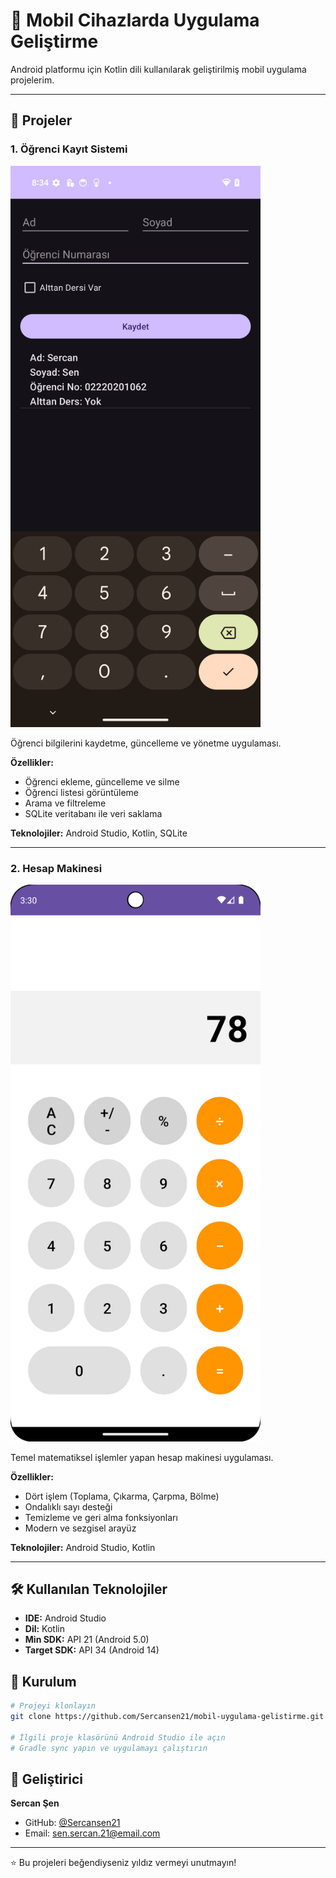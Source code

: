 # 📱 Mobil Cihazlarda Uygulama Geliştirme

Android platformu için Kotlin dili kullanılarak geliştirilmiş mobil uygulama projelerim.

---

## 🎯 Projeler

### 1. Öğrenci Kayıt Sistemi

<img src="ogrenci-kayit-sistemi/screenshots/screenshot.png" width="400">

Öğrenci bilgilerini kaydetme, güncelleme ve yönetme uygulaması.

**Özellikler:**
- Öğrenci ekleme, güncelleme ve silme
- Öğrenci listesi görüntüleme
- Arama ve filtreleme
- SQLite veritabanı ile veri saklama

**Teknolojiler:** Android Studio, Kotlin, SQLite

---

### 2. Hesap Makinesi

<img src="hesap-makinesi/screenshots/screenshot.png" width="400">

Temel matematiksel işlemler yapan hesap makinesi uygulaması.

**Özellikler:**
- Dört işlem (Toplama, Çıkarma, Çarpma, Bölme)
- Ondalıklı sayı desteği
- Temizleme ve geri alma fonksiyonları
- Modern ve sezgisel arayüz

**Teknolojiler:** Android Studio, Kotlin

---

## 🛠️ Kullanılan Teknolojiler

- **IDE:** Android Studio
- **Dil:** Kotlin
- **Min SDK:** API 21 (Android 5.0)
- **Target SDK:** API 34 (Android 14)

## 🚀 Kurulum

```bash
# Projeyi klonlayın
git clone https://github.com/Sercansen21/mobil-uygulama-gelistirme.git

# İlgili proje klasörünü Android Studio ile açın
# Gradle sync yapın ve uygulamayı çalıştırın
```

## 👤 Geliştirici

**Sercan Şen**
- GitHub: [@Sercansen21](https://github.com/Sercansen21)
- Email: sen.sercan.21@email.com

---

⭐ Bu projeleri beğendiyseniz yıldız vermeyi unutmayın!